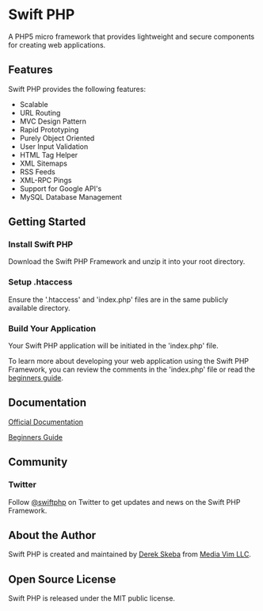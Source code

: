 # Swift PHP

A PHP5 micro framework that provides lightweight and secure components for creating web applications.

## Features

Swift PHP provides the following features:

* Scalable
* URL Routing
* MVC Design Pattern
* Rapid Prototyping
* Purely Object Oriented
* User Input Validation
* HTML Tag Helper
* XML Sitemaps
* RSS Feeds
* XML-RPC Pings
* Support for Google API's
* MySQL Database Management

## Getting Started

### Install Swift PHP

Download the Swift PHP Framework and unzip it into your root directory.

### Setup .htaccess

Ensure the '.htaccess' and 'index.php' files are in the same publicly available directory.

### Build Your Application

Your Swift PHP application will be initiated in the 'index.php' file.

To learn more about developing your web application using the Swift PHP Framework, you can review the comments in the 'index.php' file or read the [beginners guide](http://swiftphp.org/learn/beginners-guide/).

## Documentation 

[Official Documentation](http://swiftphp.org/learn/documentation/)

[Beginners Guide](http://swiftphp.org/learn/beginners-guide/)

## Community

### Twitter

Follow [@swiftphp](http://www.twitter.com/swiftphp) on Twitter to get updates and news on the Swift PHP Framework.

## About the Author

Swift PHP is created and maintained by [Derek Skeba](http://derekskeba.com) from [Media Vim LLC](http://mediavim.com).

## Open Source License

Swift PHP is released under the MIT public license.